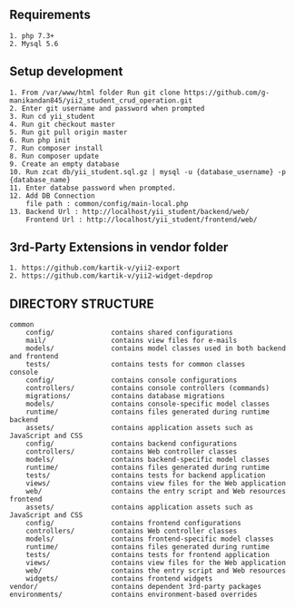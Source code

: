 Requirements
-------------------

	1. php 7.3+
	2. Mysql 5.6
    
Setup development
-------------------

	1. From /var/www/html folder Run git clone https://github.com/g-manikandan845/yii2_student_crud_operation.git
	2. Enter git username and password when prompted
	3. Run cd yii_student
	4. Run git checkout master
	5. Run git pull origin master
	6. Run php init
	7. Run composer install
	8. Run composer update
    9. Create an empty database
    10. Run zcat db/yii_student.sql.gz | mysql -u {database_username} -p {database_name} 
    11. Enter databse password when prompted.
	12. Add DB Connection
		file path : common/config/main-local.php
	13. Backend Url : http://localhost/yii_student/backend/web/
		Frontend Url : http://localhost/yii_student/frontend/web/

3rd-Party Extensions in vendor folder
--------------------------------------

	1. https://github.com/kartik-v/yii2-export
	2. https://github.com/kartik-v/yii2-widget-depdrop

DIRECTORY STRUCTURE
-------------------

```
common
    config/              contains shared configurations
    mail/                contains view files for e-mails
    models/              contains model classes used in both backend and frontend
    tests/               contains tests for common classes    
console
    config/              contains console configurations
    controllers/         contains console controllers (commands)
    migrations/          contains database migrations
    models/              contains console-specific model classes
    runtime/             contains files generated during runtime
backend
    assets/              contains application assets such as JavaScript and CSS
    config/              contains backend configurations
    controllers/         contains Web controller classes
    models/              contains backend-specific model classes
    runtime/             contains files generated during runtime
    tests/               contains tests for backend application    
    views/               contains view files for the Web application
    web/                 contains the entry script and Web resources
frontend
    assets/              contains application assets such as JavaScript and CSS
    config/              contains frontend configurations
    controllers/         contains Web controller classes
    models/              contains frontend-specific model classes
    runtime/             contains files generated during runtime
    tests/               contains tests for frontend application
    views/               contains view files for the Web application
    web/                 contains the entry script and Web resources
    widgets/             contains frontend widgets
vendor/                  contains dependent 3rd-party packages
environments/            contains environment-based overrides
```
